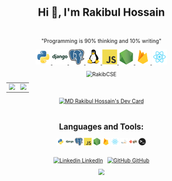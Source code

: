 <h1 align="center">Hi 👋, I'm Rakibul Hossain</h1>

<br>

<p align="center">
"Programming is 90% thinking and 10% writing"
</p>

<p align="center">
<a href="https://www.python.org" target="_blank"> <img src="https://raw.githubusercontent.com/devicons/devicon/master/icons/python/python-original.svg" alt="python" width="40" height="40"/> </a>
<a href="https://www.djangoproject.com/" target="_blank"> <img src="https://raw.githubusercontent.com/github/explore/80688e429a7d4ef2fca1e82350fe8e3517d3494d/topics/django/django.png" alt="django" width="40" height="40"/> </a>
<a href="https://www.djangoproject.com/" target="_blank"> <img src="https://raw.githubusercontent.com/github/explore/80688e429a7d4ef2fca1e82350fe8e3517d3494d/topics/postgresql/postgresql.png" alt="django" width="40" height="40"/> </a>
<a href="https://www.linux.org/" target="_blank"> <img src="https://raw.githubusercontent.com/devicons/devicon/master/icons/linux/linux-original.svg" alt="linux" width="40" height="40"/> </a>
<a href="https://developer.mozilla.org/en-US/docs/Web/JavaScript" target="_blank"> <img src="https://raw.githubusercontent.com/devicons/devicon/master/icons/javascript/javascript-original.svg" alt="javascript" width="40" height="40"/> </a>
<a href="https://developer.mozilla.org/en-US/docs/Web/JavaScript" target="_blank"> <img src="https://raw.githubusercontent.com/github/explore/80688e429a7d4ef2fca1e82350fe8e3517d3494d/topics/nodejs/nodejs.png" alt="node" width="40" height="40"/> </a>
<a href="https://developer.mozilla.org/en-US/docs/Web/JavaScript" target="_blank"> <img src="https://raw.githubusercontent.com/github/explore/80688e429a7d4ef2fca1e82350fe8e3517d3494d/topics/firebase/firebase.png" alt="firebase" width="40" height="40"/> </a>
<a href="https://developer.mozilla.org/en-US/docs/Web/JavaScript" target="_blank"> <img src="https://raw.githubusercontent.com/github/explore/80688e429a7d4ef2fca1e82350fe8e3517d3494d/topics/react/react.png" alt="react" width="40" height="40"/> </a>
</p>

<div style="width: 100%;" align="center">
<img  src="https://github-readme-streak-stats.herokuapp.com/?user=RakibCSE" alt="RakibCSE" />
</div>

<table width="100%">
<tr>
<td>
  <img height="200em" src="https://github-readme-stats.vercel.app/api?username=RakibCSE&show_icons=true&hide_border=true&count_private=true" /> 
</td>
<td> 
  <img height="200em" src="https://github-readme-stats.vercel.app/api/top-langs/?username=RakibCSE&show_icons=true&hide_border=true&layout=compact&langs_count=8"/> 
</td>
</tr>
<table>

<div style="width: 100%;" align="center">
<a href="https://app.daily.dev/rakibul_hossain"><img src="https://api.daily.dev/devcards/6dc1010fa03e4daa87f4e12f41943f3b.png?r=ddl" width="400" alt="MD Rakibul Hossain's Dev Card"/></a>
</div>

<br>

<div style="width: 100%;" align="center">

## **Languages and Tools:**

<code><img height="20" src="https://raw.githubusercontent.com/github/explore/80688e429a7d4ef2fca1e82350fe8e3517d3494d/topics/python/python.png"></code>
<code><img height="20" src="https://raw.githubusercontent.com/github/explore/80688e429a7d4ef2fca1e82350fe8e3517d3494d/topics/django/django.png"></code>
<code><img height="20" src="https://raw.githubusercontent.com/github/explore/80688e429a7d4ef2fca1e82350fe8e3517d3494d/topics/postgresql/postgresql.png"></code>
<code><img height="20" src="https://raw.githubusercontent.com/github/explore/80688e429a7d4ef2fca1e82350fe8e3517d3494d/topics/javascript/javascript.png"></code>
<code><img height="20" src="https://raw.githubusercontent.com/github/explore/80688e429a7d4ef2fca1e82350fe8e3517d3494d/topics/nodejs/nodejs.png"></code>
<code><img height="20" src="https://raw.githubusercontent.com/github/explore/80688e429a7d4ef2fca1e82350fe8e3517d3494d/topics/firebase/firebase.png"></code>
<code><img height="20" src="https://raw.githubusercontent.com/github/explore/80688e429a7d4ef2fca1e82350fe8e3517d3494d/topics/react/react.png"></code>
<code><img height="20" src="https://raw.githubusercontent.com/github/explore/80688e429a7d4ef2fca1e82350fe8e3517d3494d/topics/mysql/mysql.png"></code>
<code><img height="20" src="https://raw.githubusercontent.com/github/explore/80688e429a7d4ef2fca1e82350fe8e3517d3494d/topics/git/git.png"></code>
<code><img height="20" src="https://raw.githubusercontent.com/github/explore/80688e429a7d4ef2fca1e82350fe8e3517d3494d/topics/terminal/terminal.png"></code>

</div>

<div style="display: flex;">
<div style="width: 100%;" align="center" >

[![Linkedin](https://i.stack.imgur.com/gVE0j.png) LinkedIn](https://www.linkedin.com/in/rakibulhossain/)
&nbsp; [![GitHub](https://i.stack.imgur.com/tskMh.png) GitHub](https://github.com/RakibCSE)

</div>
</div>

<div>
<div style="width: 100%;" align="center" >
<a href="https://github.com/antonkomarev/github-profile-views-counter">
<img src="https://komarev.com/ghpvc/?username=RakibCSE">
</a>
</div>
</div>
